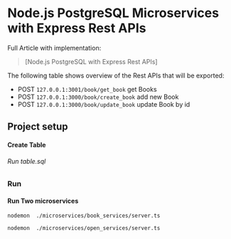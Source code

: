 # Node.js PostgreSQL Microservices with Express Rest APIs

Full Article with implementation:
> [Node.js PostgreSQL   with Express Rest APIs]
 
The following table shows overview of the Rest APIs that will be exported:

- POST     `127.0.0.1:3001/book/get_book`                       get Books
- POST    `127.0.0.1:3000/book/create_book`                     add new Book
- POST     `127.0.0.1:3000/book/update_book`                    update Book by id

## Project setup

#### Create Table 
###### Run table.sql

### Run
#### Run Two microservices

```
nodemon  ./microservices/book_services/server.ts
```


```
nodemon  ./microservices/open_services/server.ts
```